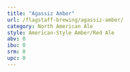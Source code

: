 ```yaml
---
title: "Agassiz Amber"
url: /flagstaff-brewing/agassiz-amber/
category: North American Ale
style: American-Style Amber/Red Ale
abv: 0
ibu: 0
srm: 0
upc: 0
---
```


